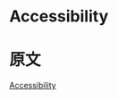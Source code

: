 # Accessibility

# 原文

[Accessibility](https://developer.apple.com/design/human-interface-guidelines/accessibility/overview/introduction/)